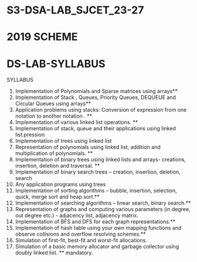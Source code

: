 # S3-DSA-LAB_SJCET_23-27
# 2019 SCHEME
# DS-LAB-SYLLABUS

SYLLABUS
1. Implementation of Polynomials and Sparse matrices using arrays**
2. Implementation of Stack , Queues, Priority Queues, DEQUEUE and Circular Queues
using arrays**
3. Application problems using stacks: Conversion of expression from one notation to
another notation . **
4. Implementation of various linked list operations. **
5. Implementation of stack, queue and their applications using linked list.pression
6. Implementation of trees using linked list
7. Representation of polynomials using linked list, addition and multiplication of
polynomials. **
8. Implementation of binary trees using linked lists and arrays- creations, insertion, deletion
and traversal. **
9. Implementation of binary search trees – creation, insertion, deletion, search
10. Any application programs using trees
11. Implementation of sorting algorithms – bubble, insertion, selection, quick, merge sort 
and heap sort.**
12. Implementation of searching algorithms – linear search, binary search.**
13. Representation of graphs and computing various parameters (in degree, out degree etc.) -
adjacency list, adjacency matrix.
14. Implementation of BFS and DFS for each graph representations.**
15. Implementation of hash table using your own mapping functions and observe collisions
and overflow resolving schemes.**
16. Simulation of first-fit, best-fit and worst-fit allocations.
17. Simulation of a basic memory allocator and garbage collector using doubly linked list.
** mandatory. 

